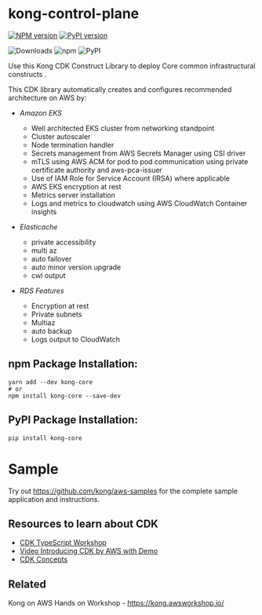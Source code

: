 # kong-control-plane

[![NPM version](https://badge.fury.io/js/kong-core.svg)](https://badge.fury.io/js/kong-core)
[![PyPI version](https://badge.fury.io/py/kong-core.svg)](https://badge.fury.io/py/kong-core)

![Downloads](https://img.shields.io/badge/-DOWNLOADS:-brightgreen?color=gray)
![npm](https://img.shields.io/npm/dt/kong-control-plane?label=npm&color=orange)
![PyPI](https://img.shields.io/pypi/dm/kong-control-plane?label=pypi&color=blue)

Use this Kong CDK Construct Library to deploy Core common infrastructural constructs .

This CDK library automatically creates and configures recommended architecture on AWS by:

* *Amazon EKS*

  * Well architected EKS cluster from networking standpoint
  * Cluster autoscaler
  * Node termination handler
  * Secrets management from AWS Secrets Manager using CSI driver
  * mTLS using AWS ACM for pod to pod communication using private certificate authority and aws-pca-issuer
  * Use of IAM Role for Service Account (IRSA) where applicable
  * AWS EKS encryption at rest
  * Metrics server installation
  * Logs and metrics to cloudwatch using AWS CloudWatch Container insights
* *Elasticache*

  * private accessibility
  * multi az
  * auto failover
  * auto minor version upgrade
  * cwl output
* *RDS Features*

  * Encryption at rest
  * Private subnets
  * Multiaz
  * auto backup
  * Logs output to CloudWatch

## npm Package Installation:

```
yarn add --dev kong-core
# or
npm install kong-core --save-dev
```

## PyPI Package Installation:

```
pip install kong-core
```

# Sample

Try out https://github.com/kong/aws-samples for the complete sample application and instructions.

## Resources to learn about CDK

* [CDK TypeScript Workshop](https://cdkworkshop.com/20-typescript.html)
* [Video Introducing CDK by AWS with Demo](https://youtu.be/ZWCvNFUN-sU)
* [CDK Concepts](https://youtu.be/9As_ZIjUGmY)

## Related

Kong on AWS Hands on Workshop - https://kong.awsworkshop.io/
